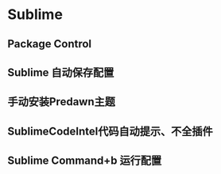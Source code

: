 # Sublime

## Package Control

## Sublime 自动保存配置

## 手动安装Predawn主题

## SublimeCodeIntel代码自动提示、不全插件

## Sublime Command+b 运行配置